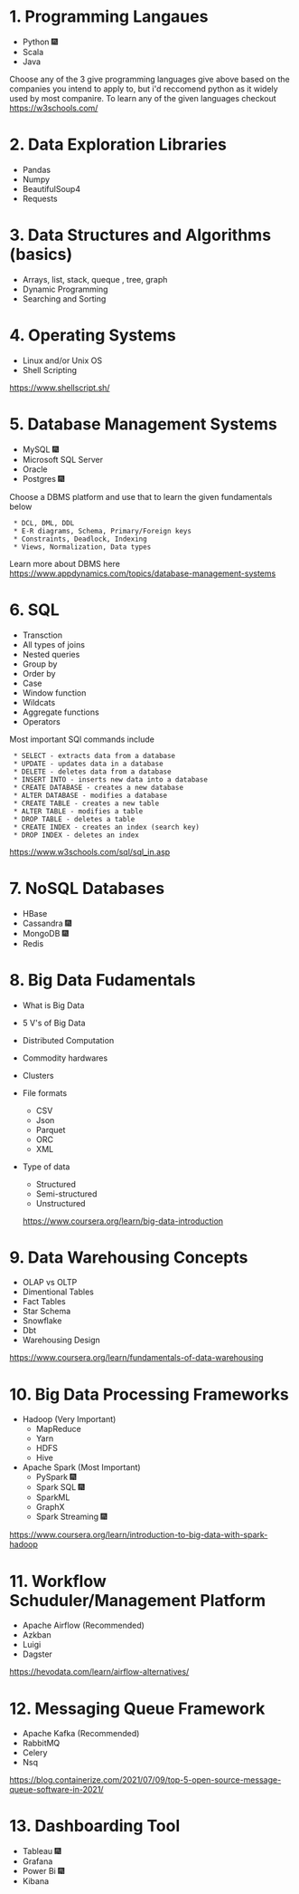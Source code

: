 # 1. Programming Langaues

* Python :fireworks:
* Scala 
* Java

Choose any of the 3 give programming languages give above based on the companies you intend to apply to, but i'd reccomend python as it widely used by most companire.
To learn any of the given languages checkout <https://w3schools.com/>

# 2. Data Exploration Libraries

* Pandas
* Numpy
* BeautifulSoup4 
* Requests

# 3. Data Structures and Algorithms (basics)

* Arrays, list, stack, queque , tree, graph
* Dynamic Programming
* Searching and Sorting

# 4. Operating Systems

* Linux and/or Unix OS
* Shell Scripting

<https://www.shellscript.sh/>

# 5. Database Management Systems

* MySQL :fireworks:
* Microsoft SQL Server
* Oracle
* Postgres :fireworks:

Choose a DBMS platform and use that to learn the given fundamentals below

     * DCL, DML, DDL
     * E-R diagrams, Schema, Primary/Foreign keys
     * Constraints, Deadlock, Indexing
     * Views, Normalization, Data types
    
Learn more about DBMS here <https://www.appdynamics.com/topics/database-management-systems>


# 6. SQL

* Transction
* All types of joins 
* Nested queries
* Group by
* Order by
* Case
* Window function
* Wildcats
* Aggregate functions
* Operators
    
Most important SQl commands include


     * SELECT - extracts data from a database
     * UPDATE - updates data in a database
     * DELETE - deletes data from a database
     * INSERT INTO - inserts new data into a database
     * CREATE DATABASE - creates a new database
     * ALTER DATABASE - modifies a database
     * CREATE TABLE - creates a new table
     * ALTER TABLE - modifies a table
     * DROP TABLE - deletes a table
     * CREATE INDEX - creates an index (search key)
     * DROP INDEX - deletes an index

<https://www.w3schools.com/sql/sql_in.asp>

# 7. NoSQL Databases

* HBase
* Cassandra :fireworks:
* MongoDB :fireworks:
* Redis


# 8. Big Data Fudamentals

* What is Big Data
* 5 V's of Big Data
* Distributed Computation
* Commodity hardwares
* Clusters
* File formats
     * CSV
     * Json
     * Parquet
     * ORC
     * XML
* Type of data
     * Structured
     * Semi-structured
     * Unstructured
    
    
    <https://www.coursera.org/learn/big-data-introduction>
    
# 9. Data Warehousing Concepts

* OLAP vs OLTP
* Dimentional Tables
* Fact Tables
* Star Schema
* Snowflake
* Dbt
* Warehousing Design

<https://www.coursera.org/learn/fundamentals-of-data-warehousing>

# 10. Big Data Processing Frameworks

* Hadoop (Very Important)
    * MapReduce
    * Yarn
    * HDFS
    * Hive
* Apache Spark (Most Important)
    * PySpark :fireworks:
    * Spark SQL :fireworks:
    * SparkML
    * GraphX
    * Spark Streaming :fireworks:
    
<https://www.coursera.org/learn/introduction-to-big-data-with-spark-hadoop>
    
# 11. Workflow Schuduler/Management Platform

* Apache Airflow (Recommended)
* Azkban
* Luigi
* Dagster

<https://hevodata.com/learn/airflow-alternatives/>

# 12. Messaging Queue Framework

* Apache Kafka (Recommended)
* RabbitMQ
* Celery
* Nsq

<https://blog.containerize.com/2021/07/09/top-5-open-source-message-queue-software-in-2021/>

# 13. Dashboarding Tool

* Tableau :fireworks:
* Grafana
* Power Bi :fireworks:
* Kibana




    
